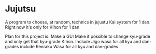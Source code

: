 # Jujutsu

A program to choose, at random, technics in jujustu Kai system for 1 dan. 
Right now it's only for Kihon for 1 dan. 

Plan for this project is:
  Make a GUI
  Make it possible to change kyu-grade and only get that kyu-grade Kihon. 
  Include Jigo wasa for all kyu and dan-grades
  include Renraku Wasa for all kyu and dan-grades
  
